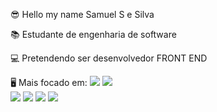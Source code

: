 😎 Hello my name Samuel S e Silva

📚 Estudante de engenharia de software

💻 Pretendendo ser desenvolvedor FRONT END

🖥 Mais focado em: 
<img
src="https://cdn.jsdelivr.net/gh/devicons/devicon@latest/icons/html5/html5-original-wordmark.svg" />
<img src="https://cdn.jsdelivr.net/gh/devicons/devicon@latest/icons/css3/css3-original-wordmark.svg" />          
<img src="https://cdn.jsdelivr.net/gh/devicons/devicon@latest/icons/javascript/javascript-original.svg" />
<img src="https://cdn.jsdelivr.net/gh/devicons/devicon@latest/icons/react/react-original-wordmark.svg" />
<img src="https://cdn.jsdelivr.net/gh/devicons/devicon@latest/icons/angularjs/angularjs-original.svg" />
<img src="https://cdn.jsdelivr.net/gh/devicons/devicon@latest/icons/vuejs/vuejs-original.svg" />
                               
          
